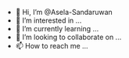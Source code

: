 - 👋 Hi, I’m @Asela-Sandaruwan
- 👀 I’m interested in ...
- 🌱 I’m currently learning ...
- 💞️ I’m looking to collaborate on ...
- 📫 How to reach me ...

<!---
Asela-Sanda/Asela-Sanda is a ✨ special ✨ repository because its `README.md` (this file) appears on your GitHub profile.
You can click the Preview link to take a look at your changes.
--->
